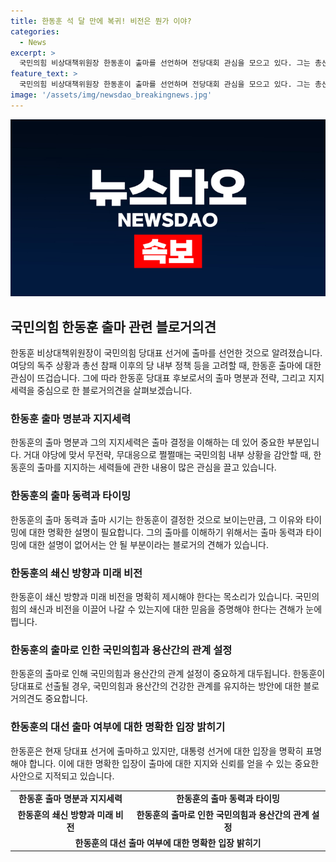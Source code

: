 ```yaml
---
title: 한동훈 석 달 만에 복귀! 비전은 뭔가 이야?
categories:
  - News
excerpt: >
  국민의힘 비상대책위원장 한동훈이 출마를 선언하며 전당대회 관심을 모으고 있다. 그는 총선 참패 이후 쇄신을 보여주지 못한 당의 상황을 비판하고 자신의 출마를 결심한 것으로 알려졌다. 하지만 출마명분이 약하다는 지적도 있고, 지지 세력에 대한 의문도 제기되고 있다. 또한, 대표 출마에 짧은 기간 내 복귀하는 사례는 드물기 때문에 그의 행보에 관심이 쏠리고 있다.
feature_text: >
  국민의힘 비상대책위원장 한동훈이 출마를 선언하며 전당대회 관심을 모으고 있다. 그는 총선 참패 이후 쇄신을 보여주지 못한 당의 상황을 비판하고 자신의 출마를 결심한 것으로 알려졌다. 하지만 출마명분이 약하다는 지적도 있고, 지지 세력에 대한 의문도 제기되고 있다. 또한, 대표 출마에 짧은 기간 내 복귀하는 사례는 드물기 때문에 그의 행보에 관심이 쏠리고 있다.
image: '/assets/img/newsdao_breakingnews.jpg'
---
```


<p><img src="/assets/img/newsdao_breakingnews.jpg" alt="firstkoreanews 속보" /></p>

<h2 data-ke-size="size26">국민의힘 한동훈 출마 관련 블로거의견</h2>

<p data-ke-size="size16">한동훈 비상대책위원장이 국민의힘 당대표 선거에 출마를 선언한 것으로 알려졌습니다. 여당의 독주 상황과 총선 참패 이후의 당 내부 정책 등을 고려할 때, 한동훈 출마에 대한 관심이 뜨겁습니다. 그에 따라 한동훈 당대표 후보로서의 출마 명분과 전략, 그리고 지지세력을 중심으로 한 블로거의견을 살펴보겠습니다.</p>

<h3 data-ke-size="size24">한동훈 출마 명분과 지지세력</h3>

<p data-ke-size="size16">한동훈의 출마 명분과 그의 지지세력은 출마 결정을 이해하는 데 있어 중요한 부분입니다. 거대 야당에 맞서 무전략, 무대응으로 쩔쩔매는 국민의힘 내부 상황을 감안할 때, 한동훈의 출마를 지지하는 세력들에 관한 내용이 많은 관심을 끌고 있습니다.</p>

<h3 data-ke-size="size24">한동훈의 출마 동력과 타이밍</h3>

<p data-ke-size="size16">한동훈의 출마 동력과 출마 시기는 한동훈이 결정한 것으로 보이는만큼, 그 이유와 타이밍에 대한 명확한 설명이 필요합니다. 그의 출마를 이해하기 위해서는 출마 동력과 타이밍에 대한 설명이 없어서는 안 될 부분이라는 블로거의 견해가 있습니다.</p>

<h3 data-ke-size="size24">한동훈의 쇄신 방향과 미래 비전</h3>

<p data-ke-size="size16">한동훈이 쇄신 방향과 미래 비전을 명확히 제시해야 한다는 목소리가 있습니다. 국민의힘의 쇄신과 비전을 이끌어 나갈 수 있는지에 대한 믿음을 증명해야 한다는 견해가 눈에 띕니다. </p>

<h3 data-ke-size="size24">한동훈의 출마로 인한 국민의힘과 용산간의 관계 설정</h3>

<p data-ke-size="size16">한동훈의 출마로 인해 국민의힘과 용산간의 관계 설정이 중요하게 대두됩니다. 한동훈이 당대표로 선출될 경우, 국민의힘과 용산간의 건강한 관계를 유지하는 방안에 대한 블로거의견도 중요합니다.</p>

<h3 data-ke-size="size24">한동훈의 대선 출마 여부에 대한 명확한 입장 밝히기</h3>

<p data-ke-size="size16">한동훈은 현재 당대표 선거에 출마하고 있지만, 대통령 선거에 대한 입장을 명확히 표명해야 합니다. 이에 대한 명확한 입장이 출마에 대한 지지와 신뢰를 얻을 수 있는 중요한 사안으로 지적되고 있습니다.</p>

<table>
  <tr>
    <td style="text-align: center; height: 17px;"><b>한동훈 출마 명분과 지지세력</b></td>
    <td style="text-align: center; height: 17px;"><b>한동훈의 출마 동력과 타이밍</b></td>
  </tr>
  <tr>
    <td style="text-align: center; height: 17px;"><b>한동훈의 쇄신 방향과 미래 비전</b></td>
    <td style="text-align: center; height: 17px;"><b>한동훈의 출마로 인한 국민의힘과 용산간의 관계 설정</b></td>
  </tr>
  <tr>
    <td style="text-align: center; height: 17px;" colspan="2"><b>한동훈의 대선 출마 여부에 대한 명확한 입장 밝히기</b></td>
  </tr>
</table>

